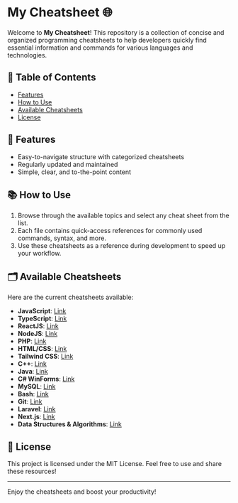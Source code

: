 # My Cheatsheet 🌐

Welcome to **My Cheatsheet**! This repository is a collection of concise and organized programming cheatsheets to help developers quickly find essential information and commands for various languages and technologies.

## 📖 Table of Contents
- [Features](#features)
- [How to Use](#how-to-use)
- [Available Cheatsheets](#available-cheatsheets)
- [License](#license)

## 🚀 Features
- Easy-to-navigate structure with categorized cheatsheets
- Regularly updated and maintained
- Simple, clear, and to-the-point content

## 📚 How to Use
1. Browse through the available topics and select any cheat sheet from the list.
2. Each file contains quick-access references for commonly used commands, syntax, and more.
3. Use these cheatsheets as a reference during development to speed up your workflow.

## 🗂️ Available Cheatsheets
Here are the current cheatsheets available:

- **JavaScript**: [Link](https://github.com/mackka2k/my-cheatsheet/blob/main/%5BJAVASCRIPT%5D/js.md)
- **TypeScript**: [Link](https://github.com/mackka2k/my-cheatsheet/blob/main/%5BTYPESCRIPT%5D/ts.md)
- **ReactJS**: [Link](https://github.com/mackka2k/my-cheatsheet/blob/main/%5BREACT%5D/react.md)
- **NodeJS**: [Link](https://github.com/mackka2k/my-cheatsheet/blob/main/%5BNODEJS%5D/node.md)
- **PHP**: [Link](https://github.com/mackka2k/my-cheatsheet/blob/main/%5BPHP%5D/index.md)
- **HTML/CSS**: [Link](https://github.com/mackka2k/my-cheatsheet/blob/main/%5BHTML%2BCSS%5D/html.md)
- **Tailwind CSS**: [Link](https://github.com/mackka2k/my-cheatsheet/blob/main/%5BTAILWIND-CSS%5D/twcss.md)
- **C++**: [Link](https://github.com/mackka2k/my-cheatsheet/blob/main/%5BC%2B%2B%5D/cpp.md)
- **Java**: [Link](https://github.com/mackka2k/my-cheatsheet/blob/main/%5BJAVA%5D/java.md)
- **C# WinForms**: [Link](https://github.com/mackka2k/my-cheatsheet/blob/main/%5BWINFORMS%5D/C%23-WINFORMS.md)
- **MySQL**: [Link](https://github.com/mackka2k/my-cheatsheet/blob/main/%5BMYSQL%5D/mysql.md)
- **Bash**: [Link](https://github.com/mackka2k/my-cheatsheet/blob/main/%5BBASH%5D/bash.sh)
- **Git**: [Link](https://github.com/mackka2k/my-cheatsheet/blob/main/%5BGIT%5D/git.md)
- **Laravel**: [Link](https://github.com/mackka2k/my-cheatsheet/blob/main/%5BLARAVEL%5D/laravel.md)
- **Next.js**: [Link](https://github.com/mackka2k/my-cheatsheet/blob/main/%5BNEXT-JS%5D/nextjs.md)
- **Data Structures & Algorithms**: [Link](https://github.com/mackka2k/my-cheatsheet/blob/main/%5BDATA_STRUCTURES_ALGORITHMS%5D/data.md)

## 📄 License
This project is licensed under the MIT License. Feel free to use and share these resources!

---

Enjoy the cheatsheets and boost your productivity!
